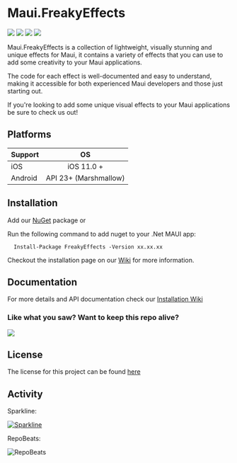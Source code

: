 # Maui.FreakyEffects

<div>
   <a href="https://www.nuget.org/packages/FreakyEffects"><img src="https://img.shields.io/nuget/v/FreakyEffects?color=blue&logo=nuget"></a>
   <a href="https://www.nuget.org/packages/FreakyEffects"><img src="https://img.shields.io/nuget/dt/FreakyEffects.svg"></a>
   <a href="./LICENSE"><img src="https://img.shields.io/github/license/freakyali/maui.freakyeffects"></a>
   <a href="https://www.codefactor.io/repository/github/freakyali/maui.freakyeffects"><img src="https://www.codefactor.io/repository/github/freakyali/maui.freakyeffects/badge"></a>
</div>

Maui.FreakyEffects is a collection of lightweight, visually stunning and unique effects for Maui, it contains a variety of effects that you can use to add some creativity to your Maui applications.

The code for each effect is well-documented and easy to understand, making it accessible for both experienced Maui developers and those just starting out.

If you're looking to add some unique visual effects to your Maui applications be sure to check us out!

## Platforms

| Support       | OS            |
| ------------- |:-------------:|
| iOS             | iOS 11.0 + |
| Android    | API 23+ (Marshmallow) | 

## Installation

Add our [NuGet](https://www.nuget.org/packages/FreakyEffects) package or 

Run the following command to add nuget to your .Net MAUI app:

      Install-Package FreakyEffects -Version xx.xx.xx

Checkout the installation page on our [Wiki](https://github.com/FreakyAli/Maui.FreakyEffects/wiki) for more information.

## Documentation
 
For more details and API documentation check our [Installation Wiki](https://github.com/FreakyAli/Maui.FreakyEffects/wiki/Installation)

### Like what you saw? Want to keep this repo alive?
[![](https://miro.medium.com/max/600/0*wrBJU05A3BULKcWA.gif)](https://www.buymeacoffee.com/FreakyAli)

## License 

The license for this project can be found [here](https://github.com/FreakyAli/Maui.FreakyEffects/blob/master/LICENSE)

## Activity 

Sparkline: 

[![Sparkline](https://stars.medv.io/FreakyAli/Maui.FreakyEffects.svg)](https://stars.medv.io/FreakyAli/Maui.FreakyEffects)

RepoBeats:

![RepoBeats](https://repobeats.axiom.co/api/embed/d14386d457d5790da527b4b00dfddcd8dad8e2dc.svg "Repobeats analytics image")
